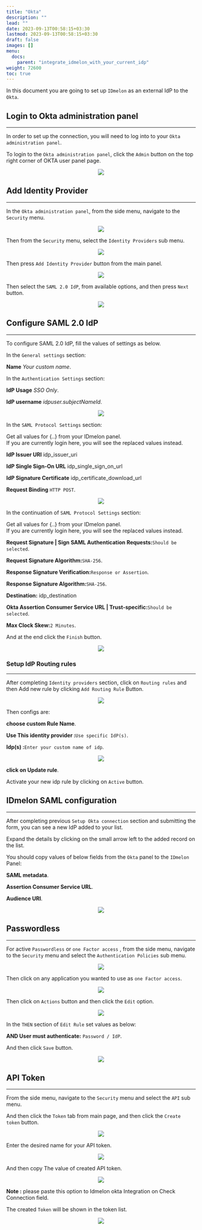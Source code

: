 ```yaml
---
title: "Okta"
description: ""
lead: ""
date: 2023-09-13T00:58:15+03:30
lastmod: 2023-09-13T00:58:15+03:30
draft: false
images: []
menu:
  docs:
    parent: "integrate_idmelon_with_your_current_idp"
weight: 72600
toc: true
---
```


In this document you are going to set up ``IDmelon`` as an external IdP to the ``Okta``.

## Login to  Okta administration panel

<hr class="hr-line">

In order to set up the connection, you will need to log into to your ``Okta administration panel``.

To login to the ``Okta administration panel``, click the ``Admin`` button on the top right corner of OKTA user panel page.

<div align="center">
    <img src="/images/vendor/sso/okta_dashboard_01.png" class="doc-img-frame">
</div>

## Add Identity Provider

<hr class="hr-line">

In the ``Okta administration panel``, from the side menu, navigate to the ``Security`` menu.

<div align="center">
    <img src="/images/vendor/sso/okta_dashboard_02.png" class="doc-img-frame">
</div>

Then from the ``Security`` menu,  select the ``Identity Providers`` sub menu.

<div align="center">
    <img src="/images/vendor/sso/okta_dashboard_03.png" class="doc-img-frame">
</div>

Then press ``Add Identity Provider`` button from the main panel.

<div align="center">
    <img src="/images/vendor/sso/okta_dashboard_04.png" class="doc-img-frame">
</div>

Then select the ``SAML 2.0 IdP``, from available options, and then press ``Next`` button.

<div align="center">
    <img src="/images/vendor/sso/okta_dashboard_05.png" class="doc-img-frame">
</div>

## Configure SAML 2.0 IdP

<hr class="hr-line">

To configure SAML 2.0 IdP, fill the values of settings as below.

In the ``General settings`` section:

<div class="step-row-container">
  <div class="step-column bullet-container">
    <div class="bullet"></div>
  </div>
  <div class="card-column">
    <div class="step-text" >
      <div class="card-body">
        <p><span style="font-weight:bold;">Name</span> <span style="font-style:italic;">Your custom name</span>.</p>
      </div>
    </div>
  </div>
</div>

In the ``Authentication Settings`` section:

<div class="step-row-container">
  <div class="step-column bullet-container">
    <div class="bullet"></div>
  </div>
  <div class="card-column">
    <div class="step-text" >
      <div class="card-body">
        <p><span style="font-weight:bold;">IdP Usage</span> <span style="font-style:italic;">SSO Only</span>.</p>
      </div>
    </div>
  </div>
</div>

<div class="step-row-container">
  <div class="step-column bullet-container">
    <div class="bullet"></div>
  </div>
  <div class="card-column">
    <div class="step-text" >
      <div class="card-body">
        <p><span style="font-weight:bold;">IdP username</span> <span style="font-style:italic;">idpuser.subjectNameId</span>.</p>
      </div>
    </div>
  </div>
</div>

<div align="center">
    <img src="/images/vendor/sso/okta_sso_only.png" class="doc-img-frame">
</div>

In the ``SAML Protocol Settings`` section:

<p class="note-body">Get all values for <span class="code-back">{..}</span> from your IDmelon panel.<br>
If you are currently login here, you will see the replaced values instead.</p>

<div class="step-row-container">
  <div class="step-column bullet-container">
    <div class="bullet"></div>
  </div>
  <div class="card-column">
    <div class="step-text" >
      <div class="card-body">
        <p><span style="font-weight:bold;">IdP Issuer URI</span> idp_issuer_uri</p>
      </div>
    </div>
  </div>
</div>

<div class="step-row-container">
  <div class="step-column bullet-container">
    <div class="bullet"></div>
  </div>
  <div class="card-column">
    <div class="step-text" >
      <div class="card-body">
        <p><span style="font-weight:bold;">IdP Single Sign-On URL</span> idp_single_sign_on_url</p>
      </div>
    </div>
  </div>
</div>

<div class="step-row-container">
  <div class="step-column bullet-container">
    <div class="bullet"></div>
  </div>
  <div class="card-column">
    <div class="step-text" >
      <div class="card-body">
        <p><span style="font-weight:bold;">IdP Signature Certificate</span> idp_certificate_download_url</p>
      </div>
    </div>
  </div>
</div>

<div class="step-row-container">
  <div class="step-column bullet-container">
    <div class="bullet"></div>
  </div>
  <div class="card-column">
    <div class="step-text" >
      <div class="card-body">
        <p><span style="font-weight:bold;">Request Binding</span> <code class="code-back">HTTP POST</code>.</p>
      </div>
    </div>
  </div>
</div>

<div align="center">
    <img src="/images/vendor/sso/okta_dashboard_08.png" class="doc-img-frame">
</div>

In the continuation of ``SAML Protocol Settings`` section:

<p class="note-body">Get all values for <span class="code-back">{..}</span> from your IDmelon panel.<br>
If you are currently login here, you will see the replaced values instead.</p>

<div class="step-row-container">
  <div class="step-column bullet-container">
    <div class="bullet"></div>
  </div>
  <div class="card-column">
    <div class="step-text" >
      <div class="card-body">
        <p><span style="font-weight:bold;">Request Signature | Sign SAML Authentication Requests:</span><code class="code-back">Should be selected</code>.</p>
      </div>
    </div>
  </div>
</div>

<div class="step-row-container">
  <div class="step-column bullet-container">
    <div class="bullet"></div>
  </div>
  <div class="card-column">
    <div class="step-text" >
      <div class="card-body">
        <p><span style="font-weight:bold;">Request Signature Algorithm:</span><code class="code-back">SHA-256</code>.</p>
      </div>
    </div>
  </div>
</div>

<div class="step-row-container">
  <div class="step-column bullet-container">
    <div class="bullet"></div>
  </div>
  <div class="card-column">
    <div class="step-text" >
      <div class="card-body">
        <p><span style="font-weight:bold;">Response Signature Verification:</span><code class="code-back">Response or Assertion</code>.</p>
      </div>
    </div>
  </div>
</div>

<div class="step-row-container">
  <div class="step-column bullet-container">
    <div class="bullet"></div>
  </div>
  <div class="card-column">
    <div class="step-text" >
      <div class="card-body">
        <p><span style="font-weight:bold;">Response Signature Algorithm:</span><code class="code-back">SHA-256</code>.</p>
      </div>
    </div>
  </div>
</div>

<div class="step-row-container">
  <div class="step-column bullet-container">
    <div class="bullet"></div>
  </div>
  <div class="card-column">
    <div class="step-text" >
      <div class="card-body">
        <p><span style="font-weight:bold;">Destination:</span> idp_destination</p>
      </div>
    </div>
  </div>
</div>

<div class="step-row-container">
  <div class="step-column bullet-container">
    <div class="bullet"></div>
  </div>
  <div class="card-column">
    <div class="step-text" >
      <div class="card-body">
        <p><span style="font-weight:bold;">Okta Assertion Consumer Service URL | Trust-specific:</span><code class="code-back">Should be selected</code>.</p>
      </div>
    </div>
  </div>
</div>

<div class="step-row-container">
  <div class="step-column bullet-container">
    <div class="bullet"></div>
  </div>
  <div class="card-column">
    <div class="step-text" >
      <div class="card-body">
        <p><span style="font-weight:bold;">Max Clock Skew:</span><code class="code-back">2 Minutes</code>.</p>
      </div>
    </div>
  </div>
</div>

And at the end click the ``Finish`` button.

<div align="center">
    <img src="/images/vendor/sso/okta_dashboard_09.png" class="doc-img-frame">
</div>

### Setup IdP Routing rules

<hr class="hr-line">

After completing ``Identity providers`` section, click on ``Routing rules`` and then Add new rule by clicking ``Add Routing Rule`` Button.

<div align="center">
    <img src="/images/vendor/sso/okta_rules_01.png" class="doc-img-frame">
</div>

Then configs are:

<div class="step-row-container">
  <div class="step-column bullet-container">
    <div class="bullet"></div>
  </div>
  <div class="card-column">
    <div class="step-text" >
      <div class="card-body">
        <p><span style="font-weight:bold;">choose custom Rule Name</span>.</p>
      </div>
    </div>
  </div>
</div>

<div class="step-row-container">
  <div class="step-column bullet-container">
    <div class="bullet"></div>
  </div>
  <div class="card-column">
    <div class="step-text" >
      <div class="card-body">
        <p><span style="font-weight:bold;">Use This identity provider :</span><code class="code-back">Use specific IdP(s)</code>.</p>
      </div>
    </div>
  </div>
</div>

<div class="step-row-container">
  <div class="step-column bullet-container">
    <div class="bullet"></div>
  </div>
  <div class="card-column">
    <div class="step-text" >
      <div class="card-body">
        <p><span style="font-weight:bold;">Idp(s) :</span><code class="code-back">Enter your custom name of idp</code>.</p>
      </div>
    </div>
  </div>
</div>

<div align="center">
    <img src="/images/vendor/sso/okta_rules_02.png" class="doc-img-frame">
</div>

<div class="step-row-container">
  <div class="step-column bullet-container">
    <div class="bullet"></div>
  </div>
  <div class="card-column">
    <div class="step-text" >
      <div class="card-body">
        <p><span style="font-weight:bold;">click on Update rule</span>.</p>
      </div>
    </div>
  </div>
</div>

Activate your new idp rule by clicking on ``Active`` button.

## IDmelon SAML configuration

<hr class="hr-line">

After completing previous ``Setup Okta connection`` section and submitting the form, you can see a new IdP added to your list.

Expand the details by clicking on the small arrow left to the added record on the list.

You should copy values of below fields from the ``Okta`` panel to the ``IDmelon`` Panel:

<div class="step-row-container">
  <div class="step-column bullet-container">
    <div class="bullet"></div>
  </div>
  <div class="card-column">
    <div class="step-text" >
      <div class="card-body">
        <p><span style="font-weight:bold;">SAML metadata</span>.</p>
      </div>
    </div>
  </div>
</div>

<div class="step-row-container">
  <div class="step-column bullet-container">
    <div class="bullet"></div>
  </div>
  <div class="card-column">
    <div class="step-text" >
      <div class="card-body">
        <p><span style="font-weight:bold;">Assertion Consumer Service URL</span>.</p>
      </div>
    </div>
  </div>
</div>

<div class="step-row-container">
  <div class="step-column bullet-container">
    <div class="bullet"></div>
  </div>
  <div class="card-column">
    <div class="step-text" >
      <div class="card-body">
        <p><span style="font-weight:bold;">Audience URI</span>.</p>
      </div>
    </div>
  </div>
</div>

<div align="center">
    <img src="/images/vendor/sso/okta_dashboard_10.png" class="doc-img-frame">
</div>

## Passwordless

<hr class="hr-line">

For active ``Passwordless`` or  ``one Factor access`` ,
from the side menu, navigate to the ``Security`` menu and select the ``Authentication Policies`` sub menu.

<div align="center">
    <img src="/images/vendor/sso/okta_passwordless_01.png" class="doc-img-frame">
</div>

Then click on  any application you wanted to use as ``one Factor access``.

<div align="center">
    <img src="/images/vendor/sso/okta_policy_01.png" class="doc-img-frame">
</div>

Then click on ``Actions`` button and then click  the ``Edit`` option.

<div align="center">
    <img src="/images/vendor/sso/okta_policy_03.png" class="doc-img-frame">
</div>

In the `THEN` section of `Edit Rule` set values as below:

<div class="step-row-container">
  <div class="step-column bullet-container">
    <div class="bullet"></div>
  </div>
  <div class="card-column">
    <div class="step-text" >
      <div class="card-body">
        <p><span style="font-weight:bold;">AND User must authenticate:</span> <code class="code-back">Password / IdP</code>.</p>
      </div>
    </div>
  </div>
</div>

And then click `Save` button.

<div align="center">
    <img src="/images/vendor/sso/okta_policy_02.png" class="doc-img-frame">
</div>

## API Token

<hr class="hr-line">

From the side menu, navigate to the ``Security`` menu and select the ``API`` sub menu.

And then click the `Token` tab from main page, and then click the `Create token` button.

<div align="center">
    <img src="/images/vendor/sso/okta_api_01.png" class="doc-img-frame">
</div>

Enter the desired name for your API token.

<div align="center">
    <img src="/images/vendor/sso/okta_api_02.png" class="doc-img-frame">
</div>

And then copy The value of created API token.

<div align="center">
    <img src="/images/vendor/sso/okta_api_03.png" class="doc-img-frame">
</div>

<p class="note-body"><span style="font-weight:bold;">Note :</span> please paste this option to Idmelon okta Integration on <span class="code-back">Check Connection</span> field.<br></p>

The created ``Token`` will be shown in the token list.

<div align="center">
    <img src="/images/vendor/sso/okta_api_04.png" class="doc-img-frame">
</div>
